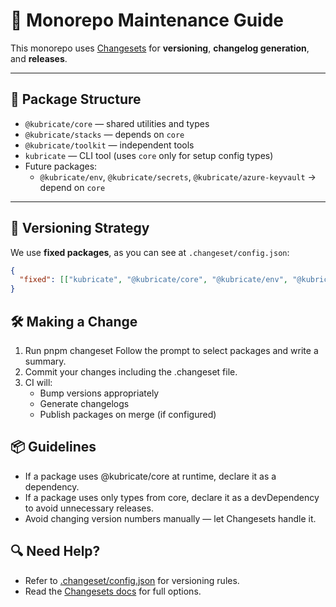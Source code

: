 # 🧠 Monorepo Maintenance Guide

This monorepo uses [Changesets](https://github.com/changesets/changesets) for **versioning**, **changelog generation**, and **releases**.

---

## 🧩 Package Structure

- `@kubricate/core` — shared utilities and types
- `@kubricate/stacks` — depends on `core`
- `@kubricate/toolkit` — independent tools
- `kubricate` — CLI tool (uses `core` only for setup config types)
- Future packages:
  - `@kubricate/env`, `@kubricate/secrets`, `@kubricate/azure-keyvault` → depend on `core`

---

## 🔄 Versioning Strategy

We use **fixed packages**, as you can see at `.changeset/config.json`:

```json
{
  "fixed": [["kubricate", "@kubricate/core", "@kubricate/env", "@kubricate/stacks", "@kubricate/kubernetes"]],
}
```

## 🛠 Making a Change
1. Run pnpm changeset
	Follow the prompt to select packages and write a summary.
2. Commit your changes including the .changeset file.
3. CI will:
   - Bump versions appropriately
   - Generate changelogs
   - Publish packages on merge (if configured)

## 📦 Guidelines
 - If a package uses @kubricate/core at runtime, declare it as a dependency.
 - If a package uses only types from core, declare it as a devDependency to avoid unnecessary releases.
 - Avoid changing version numbers manually — let Changesets handle it.

## 🔍 Need Help?
 - Refer to [.changeset/config.json](../.changeset/config.json) for versioning rules.
 - Read the [Changesets docs](https://github.com/changesets/changesets/blob/main/docs/config-file-options.md) for full options.


